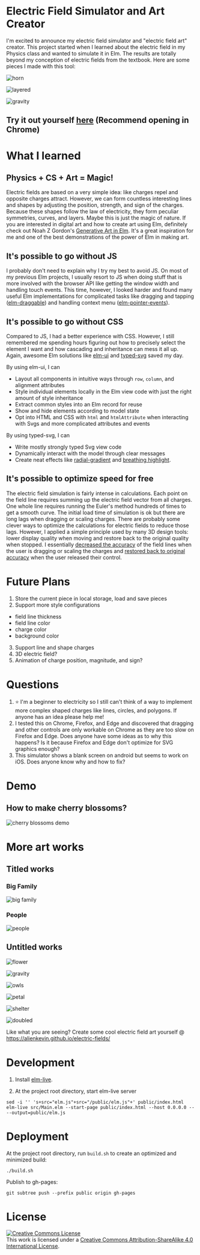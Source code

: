 # Electric Field Simulator and Art Creator
I'm excited to announce my electric field simulator and "electric field art" creator. This project started when I learned about the electric field in my Physics class and wanted to simulate it in Elm. The results are totally beyond my conception of electric fields from the textbook. Here are some pieces I made with this tool:

![horn](./media/horn.png) 

![layered](./media/layered.png)

![gravity](./media/cornered.png) 


## Try it out yourself [here](https://alienkevin.github.io/electric-fields/) (Recommend opening in Chrome)


# What I learned
## Physics + CS + Art = Magic!
Electric fields are based on a very simple idea: like charges repel and opposite charges attract. However, we can form countless interesting lines and shapes by adjusting the position, strength, and sign of the charges. Because these shapes follow the law of electricity, they form peculiar symmetries, curves, and layers. Maybe this is just the magic of nature. If you are interested in digital art and how to create art using Elm, definitely check out Noah Z Gordon's [Generative Art in Elm](https://www.youtube.com/watch?v=H_cXdR4JtXk). It's a great inspiration for me and one of the best demonstrations of the power of Elm in making art.

## It's possible to go without JS
I probably don't need to explain why I try my best to avoid JS. On most of my previous Elm projects, I usually resort to JS when doing stuff that is more involved with the browser API like getting the window width and handling touch events. This time, however, I looked harder and found many useful Elm implementations for complicated tasks like dragging and tapping ([elm-draggable](https://package.elm-lang.org/packages/zaboco/elm-draggable/latest/)) and handling context menu ([elm-pointer-events](https://package.elm-lang.org/packages/mpizenberg/elm-pointer-events/latest/)).

## It's possible to go without CSS
Compared to JS, I had a better experience with CSS. However, I still remembered me spending hours figuring out how to precisely select the element I want and how cascading and inheritance can mess it all up. Again, awesome Elm solutions like [elm-ui](https://package.elm-lang.org/packages/mdgriffith/elm-ui/latest/) and [typed-svg](https://package.elm-lang.org/packages/elm-community/typed-svg/latest) saved my day.

By using elm-ui, I can
* Layout all components in intuitive ways through `row`, `column`, and alignment attributes
* Style individual elements locally in the Elm view code with just the right amount of style inheritance
* Extract common styles into an Elm record for reuse
* Show and hide elements according to model state
* Opt into HTML and CSS with `html` and `htmlAttribute` when interacting with Svgs and more complicated attributes and events

By using typed-svg, I can
* Write mostly strongly typed Svg view code
* Dynamically interact with the model through clear messages
* Create neat effects like [radial-gradient](https://github.com/AlienKevin/electric-fields/blob/7e6e89ba0279c5e3ee1a1d050b0fe5d0a443d27a/src/Main.elm#L1087-L1099) and [breathing highlight](https://github.com/AlienKevin/electric-fields/blob/7e6e89ba0279c5e3ee1a1d050b0fe5d0a443d27a/src/Main.elm#L1129-L1135).

## It's possible to optimize speed for free
The electric field simulation is fairly intense in calculations. Each point on the field line requires summing up the electric field vector from all charges. One whole line requires running the Euler's method hundreds of times to get a smooth curve. The initial load time of simulation is ok but there are long lags when dragging or scaling charges. There are probably some clever ways to optimize the calculations for electric fields to reduce those lags. However, I applied a simple principle used by many 3D design tools: lower display quality when moving and restore back to the original quality when stopped. I essentially [decreased the accuracy](https://github.com/AlienKevin/electric-fields/blob/7e6e89ba0279c5e3ee1a1d050b0fe5d0a443d27a/src/Main.elm#L391-L408) of the field lines when the user is dragging or scaling the charges and [restored back to original accuracy](https://github.com/AlienKevin/electric-fields/blob/7e6e89ba0279c5e3ee1a1d050b0fe5d0a443d27a/src/Main.elm#L416-L433) when the user released their control.

# Future Plans
1. Store the current piece in local storage, load and save pieces
2. Support more style configurations
  - field line thickness
  - field line color
  - charge color
  - background color
3. Support line and shape charges
4. 3D electric field?
5. Animation of charge position, magnitude, and sign?

# Questions
1. ⭐ I'm a beginner to electricity so I still can't think of a way to implement more complex shaped charges like lines, circles, and polygons. If anyone has an idea please help me!
2. I tested this on Chrome, Firefox, and Edge and discovered that dragging and other controls are only workable on Chrome as they are too slow on Firefox and Edge. Does anyone have some ideas as to why this happens? Is it because Firefox and Edge don't optimize for SVG graphics enough?
3. This simulator shows a blank screen on android but seems to work on iOS. Does anyone know why and how to fix?

# Demo
## How to make cherry blossoms?
![cherry blossoms demo](./media/cherry_blossoms_demo.gif)

# More art works

## Titled works

### Big Family
![big family](./media/big_family.svg)

### People
![people](./media/people.svg)

## Untitled works

![flower](./media/flower.png)

![gravity](./media/gravity.png)

![owls](./media/owls.png)

![petal](./media/petal.png)

![shelter](./media/shelter.png)

![doubled](./media/doubled.svg)

Like what you are seeing? Create some cool electric field art yourself @ https://alienkevin.github.io/electric-fields/

# Development
1. Install [elm-live](https://github.com/wking-io/elm-live).

2. At the project root directory, start elm-live server
```
sed -i '' 's+src="elm.js"+src="/public/elm.js"+' public/index.html
elm-live src/Main.elm --start-page public/index.html --host 0.0.0.0 -- --output=public/elm.js
```

# Deployment
At the project root directory, run `build.sh` to create an optimized and minimized build:
```
./build.sh
```
Publish to gh-pages:
```
git subtree push --prefix public origin gh-pages
```

# License
<a rel="license" href="http://creativecommons.org/licenses/by-sa/4.0/"><img alt="Creative Commons License" style="border-width:0" src="https://i.creativecommons.org/l/by-sa/4.0/88x31.png" /></a><br />This work is licensed under a <a rel="license" href="http://creativecommons.org/licenses/by-sa/4.0/">Creative Commons Attribution-ShareAlike 4.0 International License</a>.
